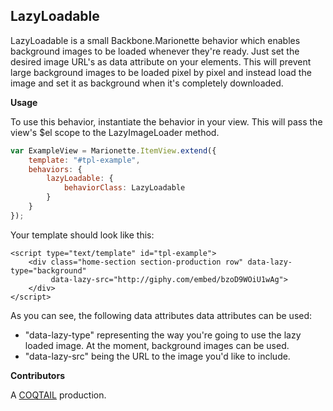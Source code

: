 ## LazyLoadable ##
LazyLoadable is a small Backbone.Marionette behavior which enables background images to be loaded whenever they're ready. Just set the desired image URL's as data attribute on your elements.  This will prevent large background images to be loaded pixel by pixel and instead load the image and set it as background when it's completely downloaded.

**Usage**

To use this behavior, instantiate the behavior in your view. This will pass the view's $el scope to the LazyImageLoader method.

```javascript
var ExampleView = Marionette.ItemView.extend({
	template: "#tpl-example",
	behaviors: {
		lazyLoadable: {
			behaviorClass: LazyLoadable
		}
	}
});
```

Your template should look like this:

```
<script type="text/template" id="tpl-example">
    <div class="home-section section-production row" data-lazy-type="background"
         data-lazy-src="http://giphy.com/embed/bzoD9WOiU1wAg">
    </div>
</script>
```

As you can see, the following data attributes data attributes can be used:

 - "data-lazy-type" representing the way you're going to use the lazy loaded image. At the moment, background images can be used.
 - "data-lazy-src" being the URL to the image you'd like to include.

**Contributors**

A [COQTAIL](http://www.coqtail.com) production.